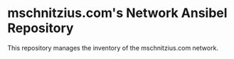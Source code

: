 mschnitzius.com's Network Ansibel Repository
============================================

This repository manages the inventory of the mschnitzius.com network.

